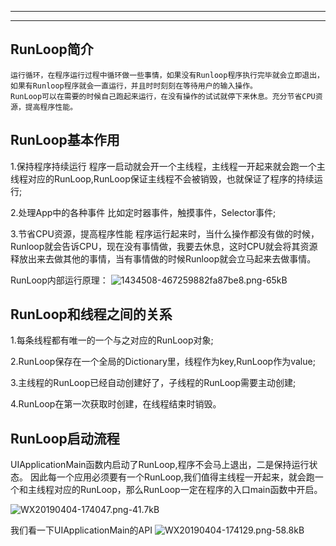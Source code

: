 

--------



----------
## RunLoop简介 ##
    运行循环，在程序运行过程中循环做一些事情，如果没有Runloop程序执行完毕就会立即退出，如果有Runloop程序就会一直运行，并且时时刻刻在等待用户的输入操作。
    RunLoop可以在需要的时候自己跑起来运行，在没有操作的试试就停下来休息。充分节省CPU资源，提高程序性能。


## RunLoop基本作用 ##
 1.保持程序持续运行
 程序一启动就会开一个主线程，主线程一开起来就会跑一个主线程对应的RunLoop,RunLoop保证主线程不会被销毁，也就保证了程序的持续运行;
 
 2.处理App中的各种事件
 比如定时器事件，触摸事件，Selector事件;
 
 3.节省CPU资源，提高程序性能
 程序运行起来时，当什么操作都没有做的时候，Runloop就会告诉CPU，现在没有事情做，我要去休息，这时CPU就会将其资源释放出来去做其他的事情，当有事情做的时候Runloop就会立马起来去做事情。

 RunLoop内部运行原理：
 ![1434508-467259882fa87be8.png-65kB][1]
## RunLoop和线程之间的关系 ##

 1.每条线程都有唯一的一个与之对应的RunLoop对象;
 
 2.RunLoop保存在一个全局的Dictionary里，线程作为key,RunLoop作为value;
 
 3.主线程的RunLoop已经自动创建好了，子线程的RunLoop需要主动创建;
 
 4.RunLoop在第一次获取时创建，在线程结束时销毁。

## RunLoop启动流程 ##

UIApplicationMain函数内启动了RunLoop,程序不会马上退出，二是保持运行状态。
因此每一个应用必须要有一个RunLoop,我们值得主线程一开起来，就会跑一个和主线程对应的RunLoop，那么RunLoop一定在程序的入口main函数中开启。

![WX20190404-174047.png-41.7kB][2]

我们看一下UIApplicationMain的API
![WX20190404-174129.png-58.8kB][3]


[1]: http://static.zybuluo.com/stevenlfg/06r4dhqptxgw65bo8vtrla3h/1434508-467259882fa87be8.png
[2]: http://static.zybuluo.com/stevenlfg/y1ul69h5yftleupfjl8bkajp/WX20190404-174047.png
[3]: http://static.zybuluo.com/stevenlfg/psy66cu04stjwptqrcawezb9/WX20190404-174129.png
